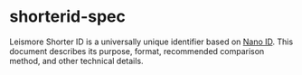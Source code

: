 # shorterid-spec
Leismore Shorter ID is a universally unique identifier based on [Nano ID](https://github.com/ai/nanoid). This document describes its purpose, format, recommended comparison method, and other technical details.
